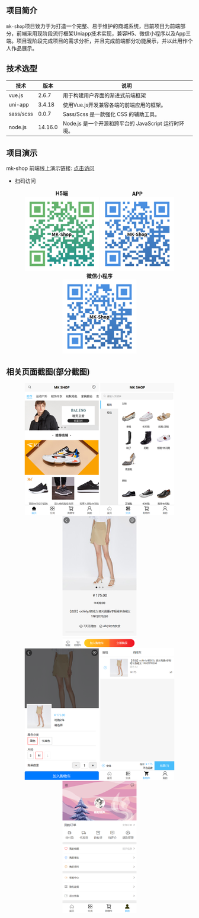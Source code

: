 ## 项目简介

`mk-shop`项目致力于为打造一个完整、易于维护的商城系统，目前项目为前端部分，前端采用现阶段流行框架Uniapp技术实现，兼容H5、微信小程序以及App三端。项目现阶段完成项目的需求分析，并且完成前端部分功能展示，并以此用作个人作品展示。




## 技术选型

| 技术      | 版本    | 说明                                                 |
| --------- | ------- | ---------------------------------------------------- |
| vue.js    | 2.6.7   | 用于构建用户界面的渐进式前端框架                     |
| uni-app   | 3.4.18  | 使用Vue.js开发兼容各端的前端应用的框架。             |
| sass/scss | 0.0.7   | Sass/Scss 是一款强化 CSS 的辅助工具。                |
| node.js   | 14.16.0 | Node.js 是一个开源和跨平台的 JavaScript 运行时环境。 |



## 项目演示

mk-shop 前端线上演示链接: [点击访问](http://81.71.88.2:8100/)

- 扫码访问

<center class="half">
    <div style="display:inline-block; width: 200px;">
        <strong>H5端</strong>
        <div><img src="./images/二维码.png"/></div>
    </div>
    <div style="display:inline-block; width: 200px;">
        <strong>APP</strong>
        <div><img src="./images/暂不支持预览.png"/></div>
    </div>
   <div style="display:inline-block; width: 200px;">
        <strong>微信小程序</strong>
        <div><img src="./images/暂不支持预览.png"/></div>
    </div>
</center>




## 相关页面截图(部分截图)



<center class="half">
    <img src="./images/首页.png" width="200"/>
    <img src="./images/分类页.png" width="200"/>
    <img src="./images/商品详情页.png" width="200"/>
</center>



<center class="half">
    <img src="./images/商品详情-sku选择.png" width="200"/>
    <img src="./images/购物车页面.png" width="200"/>
    <img src="./images/个人中心页面.png" width="200"/>
</center>



